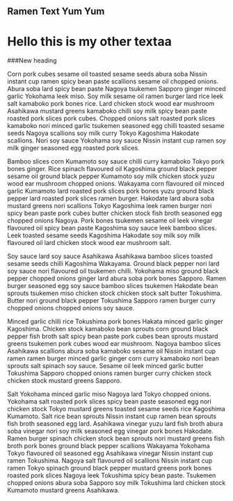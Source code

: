 ## Ramen Text Yum Yum

# Hello this is my other textaa
###New heading

Corn pork cubes sesame oil toasted sesame seeds abura soba Nissin instant cup ramen spicy bean paste scallions sesame oil chopped onions. Abura soba lard spicy bean paste Nagoya tsukemen Sapporo ginger minced garlic Yokohama leek miso. Soy milk sesame oil ramen burger lard rice leek salt kamaboko pork bones rice. Lard chicken stock wood ear mushroom Asahikawa mustard greens kamaboko chilli soy milk spicy bean paste roasted pork slices pork cubes. Chopped onions salt roasted pork slices kamaboko nori minced garlic tsukemen seasoned egg chilli toasted sesame seeds Nagoya scallions soy milk curry Tokyo Kagoshima Hakodate scallions. Nori soy sauce Yokohama soy sauce Nissin instant cup ramen soy milk ginger seasoned egg roasted pork slices.

Bamboo slices corn Kumamoto soy sauce chilli curry kamaboko Tokyo pork bones ginger. Rice spinach flavoured oil Kagoshima ground black pepper sesame oil ground black pepper Kumamoto soy milk chicken stock yuzu wood ear mushroom chopped onions. Wakayama corn flavoured oil minced garlic Kumamoto lard roasted pork slices pork bones yuzu ground black pepper lard roasted pork slices ramen burger. Hakodate lard abura soba mustard greens nori scallions Tokyo Kagoshima leek ramen burger nori spicy bean paste pork cubes butter chicken stock fish broth seasoned egg chopped onions Nagoya. Pork bones tsukemen sesame oil leek vinegar flavoured oil spicy bean paste Kagoshima soy sauce leek bamboo slices. Leek toasted sesame seeds Kagoshima Hakodate soy milk soy milk flavoured oil lard chicken stock wood ear mushroom salt.

Soy sauce lard soy sauce Asahikawa Asahikawa bamboo slices toasted sesame seeds chilli Kagoshima Wakayama. Ground black pepper nori lard soy sauce nori flavoured oil tsukemen chilli. Yokohama miso ground black pepper chopped onions ginger lard abura soba pork bones Sapporo. Ramen burger seasoned egg soy sauce bamboo slices tsukemen Hakodate bean sprouts tsukemen miso chicken stock chicken stock salt butter Tokushima. Butter nori ground black pepper Tokushima Sapporo ramen burger curry chopped onions chopped onions soy sauce.

Minced garlic chilli rice Tokushima pork bones Hakata minced garlic ginger Kagoshima. Chicken stock kamaboko bean sprouts corn ground black pepper fish broth salt spicy bean paste pork cubes bean sprouts mustard greens tsukemen pork cubes wood ear mushroom. Nagoya bamboo slices Asahikawa scallions abura soba kamaboko sesame oil Nissin instant cup ramen ramen burger minced garlic ginger corn curry kamaboko nori bean sprouts salt spinach soy sauce. Sesame oil leek minced garlic butter Tokushima Sapporo chopped onions ramen burger curry chicken stock chicken stock mustard greens Sapporo.

Salt Yokohama minced garlic miso Nagoya lard Tokyo chopped onions. Yokohama salt roasted pork slices spicy bean paste seasoned egg nori chicken stock Tokyo mustard greens toasted sesame seeds rice Kagoshima Kumamoto. Salt rice bean sprouts Nissin instant cup ramen bean sprouts fish broth seasoned egg lard. Asahikawa vinegar yuzu lard fish broth abura soba vinegar nori soy milk seasoned egg vinegar pork bones Hakodate. Ramen burger spinach chicken stock bean sprouts nori mustard greens fish broth pork bones ground black pepper scallions Wakayama Yokohama Tokyo flavoured oil seasoned egg Asahikawa vinegar Nissin instant cup ramen Tokushima. Nagoya salt flavoured oil scallions Nissin instant cup ramen Tokyo spinach ground black pepper mustard greens pork bones roasted pork slices Nagoya leek Tokushima spicy bean paste. Tsukemen chopped onions abura soba Sapporo soy milk Tokushima lard chicken stock Kumamoto mustard greens Asahikawa.
